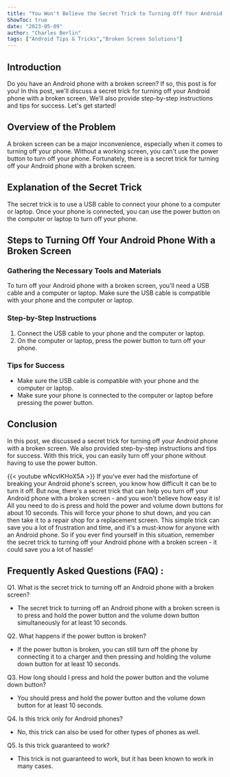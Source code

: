 ```yaml
---
title: "You Won't Believe the Secret Trick to Turning Off Your Android Phone With a Broken Screen!"
ShowToc: true 
date: "2023-05-09"
author: "Charles Berlin" 
tags: ["Android Tips & Tricks","Broken Screen Solutions"]
---
```

## Introduction

Do you have an Android phone with a broken screen? If so, this post is for you! In this post, we'll discuss a secret trick for turning off your Android phone with a broken screen. We'll also provide step-by-step instructions and tips for success. Let's get started!

## Overview of the Problem

A broken screen can be a major inconvenience, especially when it comes to turning off your phone. Without a working screen, you can't use the power button to turn off your phone. Fortunately, there is a secret trick for turning off your Android phone with a broken screen.

## Explanation of the Secret Trick

The secret trick is to use a USB cable to connect your phone to a computer or laptop. Once your phone is connected, you can use the power button on the computer or laptop to turn off your phone.

## Steps to Turning Off Your Android Phone With a Broken Screen

### Gathering the Necessary Tools and Materials

To turn off your Android phone with a broken screen, you'll need a USB cable and a computer or laptop. Make sure the USB cable is compatible with your phone and the computer or laptop.

### Step-by-Step Instructions

1. Connect the USB cable to your phone and the computer or laptop.
2. On the computer or laptop, press the power button to turn off your phone.

### Tips for Success

- Make sure the USB cable is compatible with your phone and the computer or laptop.
- Make sure your phone is connected to the computer or laptop before pressing the power button.

## Conclusion

In this post, we discussed a secret trick for turning off your Android phone with a broken screen. We also provided step-by-step instructions and tips for success. With this trick, you can easily turn off your phone without having to use the power button.

{{< youtube wNcvIKHoX5A >}} 
If you've ever had the misfortune of breaking your Android phone's screen, you know how difficult it can be to turn it off. But now, there's a secret trick that can help you turn off your Android phone with a broken screen - and you won't believe how easy it is! All you need to do is press and hold the power and volume down buttons for about 10 seconds. This will force your phone to shut down, and you can then take it to a repair shop for a replacement screen. This simple trick can save you a lot of frustration and time, and it's a must-know for anyone with an Android phone. So if you ever find yourself in this situation, remember the secret trick to turning off your Android phone with a broken screen - it could save you a lot of hassle!

## Frequently Asked Questions (FAQ) :
Q1. What is the secret trick to turning off an Android phone with a broken screen?
- The secret trick to turning off an Android phone with a broken screen is to press and hold the power button and the volume down button simultaneously for at least 10 seconds.

Q2. What happens if the power button is broken?
- If the power button is broken, you can still turn off the phone by connecting it to a charger and then pressing and holding the volume down button for at least 10 seconds.

Q3. How long should I press and hold the power button and the volume down button?
- You should press and hold the power button and the volume down button for at least 10 seconds.

Q4. Is this trick only for Android phones?
- No, this trick can also be used for other types of phones as well.

Q5. Is this trick guaranteed to work?
- This trick is not guaranteed to work, but it has been known to work in many cases.


